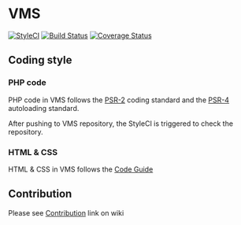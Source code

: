 # VMS

[![StyleCI](https://styleci.io/repos/38728555/shield)](https://styleci.io/repos/38728555)
[![Build Status](https://travis-ci.org/OpenISDM/VMS.svg)](https://travis-ci.org/OpenISDM/VMS)
[![Coverage Status](https://coveralls.io/repos/OpenISDM/VMS/badge.svg?branch=develop&service=github)](https://coveralls.io/github/OpenISDM/VMS?branch=develop)

## Coding style

### PHP code

PHP code in VMS follows the [PSR-2](http://www.php-fig.org/psr/psr-2/) coding standard and the [PSR-4](http://www.php-fig.org/psr/psr-4/) autoloading standard.

After pushing to VMS repository, the StyleCI is triggered to check the repository.

### HTML & CSS

HTML & CSS in VMS follows the [Code Guide](http://codeguide.co/)   

## Contribution
Please see [Contribution](https://github.com/OpenISDM/VMS/wiki/Contribution) link on wiki
